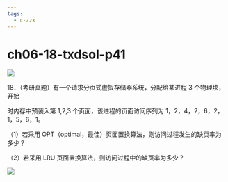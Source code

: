 ```yaml
---
tags:
  - c-zzx
---
```


# ch06-18-txdsol-p41


![](Pasted%20image%2020250529113603.png)

18．（考研真题）有一个请求分页式虚拟存储器系统，分配给某进程 3 个物理块，开始

时内存中预装入第 1,2,3 个页面，该进程的页面访问序列为 1，2，4，2，6，2，1，5，6，1。

（1）若采用 OPT（optimal，最佳）页面置换算法，则访问过程发生的缺页率为多少？

（2）若采用 LRU 页面置换算法，则访问过程中的缺页率为多少？

![](Pasted%20image%2020250529113622.png)
